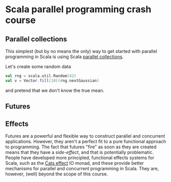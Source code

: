 # Scala parallel programming crash course

## Parallel collections

This simplest (but by no means the only) way to get started with parallel programming in Scala is using Scala [parallel collections](https://docs.scala-lang.org/overviews/parallel-collections/overview.html).

Let's create some random data
```scala mdoc
val rng = scala.util.Random(42)
val v = Vector.fill(10)(rng.nextGaussian)
```
and pretend that we don't know the true mean. 


## Futures




## Effects

Futures are a powerful and flexible way to construct parallel and concurrent applications. However, they aren't a perfect fit to a pure functional approach to programming. The fact that futures "fire" as soon as they are created means that they have a *side-effect*, and that is potentially problematic. People have developed more principled, functional effects systems for Scala, such as the [Cats effect](https://typelevel.org/cats-effect/) IO monad, and these provide better mechanisms for parallel and concurrent programming in Scala. They are, however, (well) beyond the scope of this course. 

